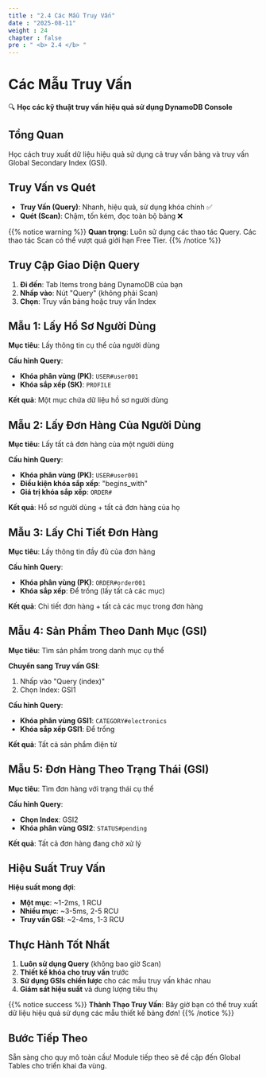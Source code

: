 ```yaml
---
title : "2.4 Các Mẫu Truy Vấn"
date : "2025-08-11"
weight : 24
chapter : false
pre : " <b> 2.4 </b> "
---
```


# Các Mẫu Truy Vấn

🔍 **Học các kỹ thuật truy vấn hiệu quả sử dụng DynamoDB Console**

## Tổng Quan

Học cách truy xuất dữ liệu hiệu quả sử dụng cả truy vấn bảng và truy vấn Global Secondary Index (GSI).

## Truy Vấn vs Quét

- **Truy Vấn (Query)**: Nhanh, hiệu quả, sử dụng khóa chính ✅
- **Quét (Scan)**: Chậm, tốn kém, đọc toàn bộ bảng ❌

{{% notice warning %}}
**Quan trọng**: Luôn sử dụng các thao tác Query. Các thao tác Scan có thể vượt quá giới hạn Free Tier.
{{% /notice %}}

## Truy Cập Giao Diện Query

1. **Đi đến**: Tab Items trong bảng DynamoDB của bạn
2. **Nhấp vào**: Nút "Query" (không phải Scan)
3. **Chọn**: Truy vấn bảng hoặc truy vấn Index

## Mẫu 1: Lấy Hồ Sơ Người Dùng

**Mục tiêu**: Lấy thông tin cụ thể của người dùng

**Cấu hình Query**:
- **Khóa phân vùng (PK)**: `USER#user001`
- **Khóa sắp xếp (SK)**: `PROFILE`

**Kết quả**: Một mục chứa dữ liệu hồ sơ người dùng

## Mẫu 2: Lấy Đơn Hàng Của Người Dùng

**Mục tiêu**: Lấy tất cả đơn hàng của một người dùng

**Cấu hình Query**:
- **Khóa phân vùng (PK)**: `USER#user001`
- **Điều kiện khóa sắp xếp**: "begins_with"
- **Giá trị khóa sắp xếp**: `ORDER#`

**Kết quả**: Hồ sơ người dùng + tất cả đơn hàng của họ

## Mẫu 3: Lấy Chi Tiết Đơn Hàng

**Mục tiêu**: Lấy thông tin đầy đủ của đơn hàng

**Cấu hình Query**:
- **Khóa phân vùng (PK)**: `ORDER#order001`
- **Khóa sắp xếp**: Để trống (lấy tất cả các mục)

**Kết quả**: Chi tiết đơn hàng + tất cả các mục trong đơn hàng

## Mẫu 4: Sản Phẩm Theo Danh Mục (GSI)

**Mục tiêu**: Tìm sản phẩm trong danh mục cụ thể

**Chuyển sang Truy vấn GSI**:
1. Nhấp vào "Query (index)"
2. Chọn Index: GSI1

**Cấu hình Query**:
- **Khóa phân vùng GSI1**: `CATEGORY#electronics`
- **Khóa sắp xếp GSI1**: Để trống

**Kết quả**: Tất cả sản phẩm điện tử

## Mẫu 5: Đơn Hàng Theo Trạng Thái (GSI)

**Mục tiêu**: Tìm đơn hàng với trạng thái cụ thể

**Cấu hình Query**:
- **Chọn Index**: GSI2
- **Khóa phân vùng GSI2**: `STATUS#pending`

**Kết quả**: Tất cả đơn hàng đang chờ xử lý

## Hiệu Suất Truy Vấn

**Hiệu suất mong đợi**:
- **Một mục**: ~1-2ms, 1 RCU
- **Nhiều mục**: ~3-5ms, 2-5 RCU
- **Truy vấn GSI**: ~2-4ms, 1-3 RCU

## Thực Hành Tốt Nhất

1. **Luôn sử dụng Query** (không bao giờ Scan)
2. **Thiết kế khóa cho truy vấn** trước
3. **Sử dụng GSIs chiến lược** cho các mẫu truy vấn khác nhau
4. **Giám sát hiệu suất** và dung lượng tiêu thụ

{{% notice success %}}
**Thành Thạo Truy Vấn**: Bây giờ bạn có thể truy xuất dữ liệu hiệu quả sử dụng các mẫu thiết kế bảng đơn!
{{% /notice %}}

## Bước Tiếp Theo

Sẵn sàng cho quy mô toàn cầu! Module tiếp theo sẽ đề cập đến Global Tables cho triển khai đa vùng.
